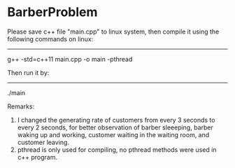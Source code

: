 # BarberProblem

Please save c++ file "main.cpp" to linux system, then compile it using the following commands on linux:

---
g++ -std=c++11 main.cpp -o main -pthread

Then run it by:

---
  ./main


Remarks:
1. I changed the generating rate of customers from every 3 seconds to every 2 seconds, for better observation of barber sleeeping, barber waking up and working, customer waiting in the waiting room, and customer leaving.
2. pthread is only used for compiling, no pthread methods were used in c++ program.
